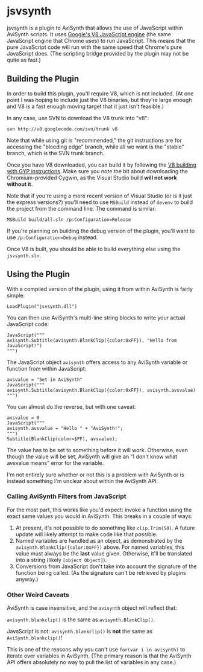 jsvsynth
========

jsvsynth is a plugin to AviSynth that allows the use of JavaScript within
AviSynth scripts. It uses [Google's V8 JavaScript
engine](https://developers.google.com/v8/) (the same JavaScript
engine that Chrome uses) to run JavaScript. This means that the pure JavaScript
code will run with the same speed that Chrome's pure JavaScript does. (The
scripting bridge provided by the plugin may not be quite as fast.)

Building the Plugin
-------------------

In order to build this plugin, you'll require V8, which is not included. (At one
point I was hoping to include just the V8 binaries, but they're large enough and
V8 is a fast enough moving target that it just isn't feasible.)

In any case, use SVN to download the V8 trunk into "v8":

    svn http://v8.googlecode.com/svn/trunk v8

Note that while using git is "recommended," the git instructions are for
accessing the "bleeding edge" branch, while all we want is the "stable" branch,
which is the SVN trunk branch.

Once you have V8 downloaded, you can build it by following the [V8 building with
GYP instructions](http://code.google.com/p/v8/wiki/BuildingWithGYP). Make sure
you note the bit about downloading the Chromium-provided Cygwin, as the Visual
Studio build **will not work without it**.

Note that if you're using a more recent version of Visual Studio (or is it just
the express versions?) you'll need to use `MSBuild` instead of `devenv` to build
the project from the command line. The command is similar:

    MSBuild build/all.sln /p:Configuration=Release 

If you're planning on building the debug version of the plugin, you'll want to
use `/p:Configuration=Debug` instead.

Once V8 is built, you should be able to build everything else using the
`jsvsynth.sln`.

Using the Plugin
----------------

With a compiled version of the plugin, using it from within AviSynth is fairly
simple:

    LoadPlugin("jsvsynth.dll")

You can then use AviSynth's multi-line string blocks to write your actual
JavaScript code:

    JavaScript("""
    avisynth.Subtitle(avisynth.BlankClip({color:0xFF}), "Hello from JavaScript!")
    """)

The JavaScript object `avisynth` offers access to any AviSynth variable or
function from within JavaScript:

    avsvalue = "Set in AviSynth"
    JavaScript("""
    avisynth.Subtitle(avisynth.BlankClip({color:0xFF}), avisynth.avsvalue)
    """)

You can almost do the reverse, but with one caveat:

    avsvalue = 0
    JavaScript("""
    avisynth.avsvalue = "Hello " + "AviSynth!";
    """)
    Subtitle(BlankClip(color=$FF), avsvalue);

The value has to be set to something before it will work. Otherwise, even though
the value will be set, AviSynth will give an "I don't know what avsvalue means"
error for the variable.

I'm not entirely sure whether or not this is a problem with AviSynth or is
instead something I'm unclear about within the AviSynth API.

### Calling AviSynth Filters from JavaScript

For the most part, this works like you'd expect: invoke a function using the
exact same values you would in AviSynth. This breaks in a couple of ways:

1. At present, it's not possible to do something like `clip.Trim(50)`. A future
update will likely attempt to make code like that possible.
2. Named variables are handled as an object, as demonstrated by the
`avisynth.BlankClip({color:0xFF})` above. For named variables, this value must
always be the **last** value given. Otherwise, it'll be translated into a
string (likely `[object Object]`).
3. Conversions from JavaScript don't take into account the signature of the
function being called. (As the signature can't be retrieved by plugins anyway.)

### Other Weird Caveats

AviSynth is case insensitive, and the `avisynth` object will reflect that:

`avisynth.blankclip()` is the same as `avisynth.BlankClip()`.

JavaScript is not: `avisynth.blankclip()` is **not** the same as
`AviSynth.blankclip()`!

This is one of the reasons why you can't use `for(var i in avisynth)` to iterate
over variables in AviSynth. (The primary reason is that the AviSynth API offers
absolutely no way to pull the list of variables in any case.)